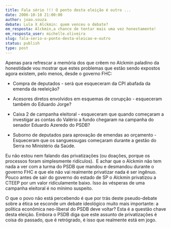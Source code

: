 ```yaml
---
title: Fala sério !!! O ponto desta eleição é outro ...
date: 2006-10-18 21:00:00
author: joao.souza
debate: Lula X Alckmin: quem venceu o debate?
em_resposta: Alckmin,a chance de tentar mais uma vez honestamente!
em_resposta_user: michelle.oliveira
slug: fala-serio-o-ponto-desta-eleicao-e-outro
status: publish 
type: post
---
```


Apenas para refrescar a memória dos que crêem no Alckmin paladino da honestidade vou mostrar que estes problemas que estão sendo expostos agora existem, pelo menos, desde o governo FHC:


- Compra de deputados - será que esqueceram da CPI abafada da emenda da reeleição?


- Acesores diretos envolvidos em esquemas de corupção - esqueceram também do Eduardo Jorge?


- Caixa 2 de campanha eleitoral - esqueceram que quando começaram a investigar as contas do Valério a fundo chegaram na campanha do senador Eduardo Azeredo do PSDB?


- Suborno de deputados para aprovação de emendas ao orçamento - Esqueceram que os sanguessugas começaram durante a gestão do Serra no Ministério da Saúde.


Eu não estou nem falando das privatizações (ou doações, porque os processos foram simplesmente ridículos).  E achar que o Alckmin não tem nada a ver com a turma do PSDB que mandou e desmandou durante o governo FHC e que ele não vai realmente privatizar nada é ser ingênuo. Pouco antes de sair do governo do estado de SP o Alckmin privatizou a CTEEP por um valor ridiculamente baixo. Isso às vésperas de uma campanha eleitoral é no mínimo suspeito.


O que o povo não está percebendo é que por trás deste pseudo-debate sobre a ética se esconde um debate ideológico muito mais importante: a política econômica neo-liberal do PSDB deve voltar? Esta é a questão chave desta eleição. Embora o PSDB diga que este assunto de privatizações é coisa do passado, que é retrógrado, é isso que realmente está em jogo.


